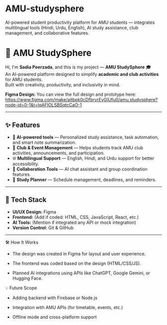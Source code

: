 # AMU-studysphere
AI-powered student productivity platform for AMU students — integrates multilingual tools (Hindi, Urdu, English), AI study assistance, club management, and collaborative features.
# 🧠 AMU StudySphere

Hi, I'm **Sadia Peerzada**, and this is my project — **AMU StudySphere** 🎓  
An AI-powered platform designed to simplify **academic and club activities** for AMU students.  
Built with creativity, productivity, and inclusivity in mind.

**Figma Design:**
You can view the full design and prototype here: 
https://www.figma.com/make/aitbpk0cDfbrvrEyGlUfu0/amu.studysphere?node-id=0-1&t=lqAFIOLSBSqtcCaO-1

---

## ✨ Features
- 🤖 **AI-powered tools** — Personalized study assistance, task automation, and smart note summarization.  
- 🏫 **Club & Event Management** — Helps students track AMU club activities, announcements, and participation.  
- 🌐 **Multilingual Support** — English, Hindi, and Urdu support for better accessibility.  
- 💬 **Collaboration Tools** — AI chat assistant and group coordination features.  
- 📅 **Study Planner** — Schedule management, deadlines, and reminders.  

---

## 🧩 Tech Stack
- **UI/UX Design:** Figma  
- **Frontend:** (Add if coded: HTML, CSS, JavaScript, React, etc.)  
- **AI Tools:** (Mention if integrated any API or mock integration)  
- **Version Control:** Git & GitHub  

---
🛠️ How It Works

- The design was created in Figma for layout and user experience.

- The frontend was coded based on the design (HTML/CSS/JS).

- Planned AI integrations using APIs like ChatGPT, Google Gemini, or Hugging Face.

💡 Future Scope

- Adding backend with Firebase or Node.js

- Integration with AMU APIs (for timetable, events, etc.)

- Offline mode and cross-platform support
